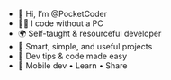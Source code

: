 - 👋 Hi, I’m @PocketCoder
- 👨‍💻 I code without a PC
- 🌍 Self-taught & resourceful developer
- 🔧 Smart, simple, and useful projects
- 🧠 Dev tips & code made easy
- 📱 Mobile dev • Learn • Share


<!---
DragoneI/DragoneI is a ✨ special ✨ repository because its `README.md` (this file) appears on your GitHub profile.
You can click the Preview link to take a look at your changes.
--->

